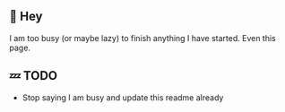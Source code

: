 ## 💭 Hey
I am too busy (or maybe lazy) to finish anything I have started. Even this page.

## 💤 TODO
- Stop saying I am busy and update this readme already
